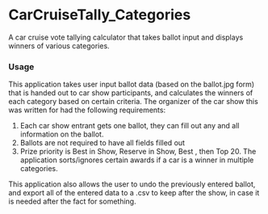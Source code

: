 # CarCruiseTally_Categories
A car cruise vote tallying calculator that takes ballot input and displays winners of various categories.

### Usage

This application takes user input ballot data (based on the ballot.jpg form) that is handed out to car show participants, and calculates the winners of each category based on certain criteria. The organizer of the car show this was written for had the following requirements:

1. Each car show entrant gets one ballot, they can fill out any and all information on the ballot.
2. Ballots are not required to have all fields filled out
3. Prize priority is Best in Show, Reserve in Show, Best <category>, then Top 20. The application sorts/ignores certain awards if a car is a winner in multiple categories.
  
This application also allows the user to undo the previously entered ballot, and export all of the entered data to a .csv to keep after the show, in case it is needed after the fact for something.
